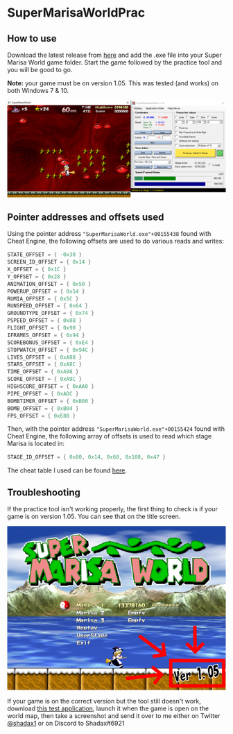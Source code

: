 # SuperMarisaWorldPrac

## How to use
Download the latest release from [here](https://github.com/shadax1/SuperMarisaWorldPrac/releases) and add the .exe file into your Super Marisa World game folder. Start the game followed by the practice tool and you will be good to go.

**Note:** your game must be on version 1.05. This was tested (and works) on both Windows 7 & 10.

![demo pic](https://raw.githubusercontent.com/shadax1/SuperMarisaWorldPrac/master/misc/demo%20pic.png)

## Pointer addresses and offsets used
Using the pointer address `"SuperMarisaWorld.exe"+00155438` found with Cheat Engine, the following offsets are used to do various reads and writes:
```csharp
STATE_OFFSET = { -0x30 }
SCREEN_ID_OFFSET = { 0x14 }
X_OFFSET = { 0x1C }
Y_OFFSET = { 0x28 }
ANIMATION_OFFSET = { 0x50 }
POWERUP_OFFSET = { 0x54 }
RUMIA_OFFSET = { 0x5C }
RUNSPEED_OFFSET = { 0x64 }
GROUNDTYPE_OFFSET = { 0x74 }
PSPEED_OFFSET = { 0x88 }
FLIGHT_OFFSET = { 0x90 }
IFRAMES_OFFSET = { 0x94 }
SCOREBONUS_OFFSET = { 0xE4 }
STOPWATCH_OFFSET = { 0x94C }
LIVES_OFFSET = { 0xA88 }
STARS_OFFSET = { 0xA8C }
TIME_OFFSET = { 0xA98 }
SCORE_OFFSET = { 0xA9C }
HIGHSCORE_OFFSET = { 0xAA0 }
PIPE_OFFSET = { 0xADC }
BOMBTIMER_OFFSET = { 0xB00 }
BOMB_OFFSET = { 0xB04 }
FPS_OFFSET = { 0xE80 }
```

Then, with the pointer address `"SuperMarisaWorld.exe"+00155424` found with Cheat Engine, the following array of offsets is used to read which stage Marisa is located in:
```csharp
STAGE_ID_OFFSET = { 0x80, 0x14, 0x68, 0x108, 0x47 }
```

The cheat table I used can be found [here](https://github.com/shadax1/SuperMarisaWorldPrac/blob/master/misc/SuperMarisaWorld105.CT).

## Troubleshooting
If the practice tool isn't working properly, the first thing to check is if your game is on version 1.05.
You can see that on the title screen.

![game version](https://raw.githubusercontent.com/shadax1/SuperMarisaWorldPrac/master/misc/game%20version.png)

If your game is on the correct version but the tool still doesn't work, download [this test application](https://github.com/shadax1/SuperMarisaWorldPrac/raw/master/misc/TestSuperMarisaWorldMap.exe), launch it when the game is open on the world map, then take a screenshot and send it over to me either on Twitter [@shadax1](https://twitter.com/Shadax1) or on Discord to Shadax#6921